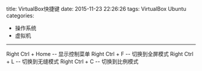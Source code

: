 title: VirtualBox快捷键
date: 2015-11-23 22:26:26
tags: VirtualBox Ubuntu
categories:
- 操作系统
- 虚拟机
---
Right Ctrl + Home -- 显示控制菜单
Right Ctrl + F    -- 切换到全屏模式
Right Ctrl + L    -- 切换到无缝模式
Right Ctrl + C    -- 切换到比例模式